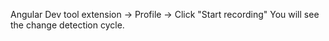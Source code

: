 Angular Dev tool extension -> Profile -> Click "Start recording"
You will see the change detection cycle.
